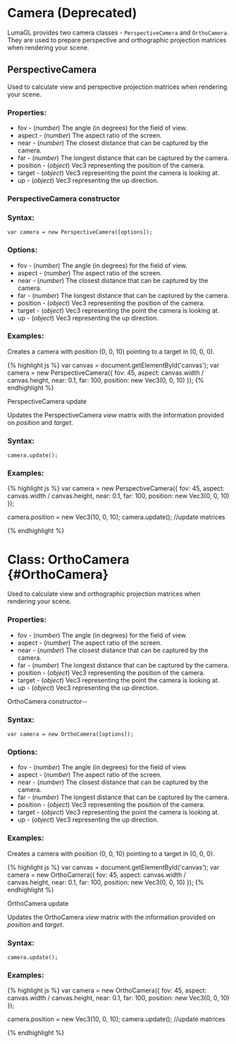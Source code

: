 # Camera (Deprecated)

LumaGL provides two camera classes - `PerspectiveCamera` and `OrthoCamera`.
They are used to prepare perspective and orthographic projection matrices
when rendering your scene.


## PerspectiveCamera

Used to calculate view and perspective projection matrices when rendering
your scene.

### Properties:

* fov  - (*number*) The angle (in degrees) for the field of view.
* aspect  - (*number*) The aspect ratio of the screen.
* near - (*number*) The closest distance that can be captured by the camera.
* far - (*number*) The longest distance that can be captured by the camera.
* position - (*object*) Vec3 representing the position of the camera.
* target - (*object*) Vec3 representing the point the camera is looking at.
* up - (*object*) Vec3 representing the up direction.

### PerspectiveCamera constructor
### Syntax:

	var camera = new PerspectiveCamera([options]);

### Options:

* fov  - (*number*) The angle (in degrees) for the field of view.
* aspect  - (*number*) The aspect ratio of the screen.
* near - (*number*) The closest distance that can be captured by the camera.
* far - (*number*) The longest distance that can be captured by the camera.
* position - (*object*) Vec3 representing the position of the camera.
* target - (*object*) Vec3 representing the point the camera is looking at.
* up - (*object*) Vec3 representing the up direction.

### Examples:

Creates a camera with position (0, 0, 10) pointing to a target in (0, 0, 0).

{% highlight js %}
  var canvas = document.getElementById('canvas');
  var camera = new PerspectiveCamera({
        fov: 45,
        aspect: canvas.width / canvas.height,
        near: 0.1,
        far: 100,
        position: new Vec3(0, 0, 10)
      });
{% endhighlight %}


PerspectiveCamera update

Updates the PerspectiveCamera *view* matrix with the information provided
on *position* and *target*.

### Syntax:

	camera.update();

### Examples:

{% highlight js %}
  var camera = new PerspectiveCamera({
    fov: 45,
    aspect: canvas.width / canvas.height,
    near: 0.1,
    far: 100,
    position: new Vec3(0, 0, 10)
  });

  camera.position = new Vec3(10, 0, 10);
  camera.update(); //update matrices

{% endhighlight %}


Class: OrthoCamera {#OrthoCamera}
===========================

Used to calculate view and orthographic projection matrices when
rendering your scene.

### Properties:

* fov  - (*number*) The angle (in degrees) for the field of view.
* aspect  - (*number*) The aspect ratio of the screen.
* near - (*number*) The closest distance that can be captured by the camera.
* far - (*number*) The longest distance that can be captured by the camera.
* position - (*object*) Vec3 representing the position of the camera.
* target - (*object*) Vec3 representing the point the camera is looking at.
* up - (*object*) Vec3 representing the up direction.

OrthoCamera constructor--

### Syntax:

	var camera = new OrthoCamera([options]);

### Options:

* fov  - (*number*) The angle (in degrees) for the field of view.
* aspect  - (*number*) The aspect ratio of the screen.
* near - (*number*) The closest distance that can be captured by the camera.
* far - (*number*) The longest distance that can be captured by the camera.
* position - (*object*) Vec3 representing the position of the camera.
* target - (*object*) Vec3 representing the point the camera is looking at.
* up - (*object*) Vec3 representing the up direction.

### Examples:

Creates a camera with position (0, 0, 10) pointing to a target in (0, 0, 0).

{% highlight js %}
  var canvas = document.getElementById('canvas');
  var camera = new OrthoCamera({
        fov: 45,
        aspect: canvas.width / canvas.height,
        near: 0.1,
        far: 100,
        position: new Vec3(0, 0, 10)
      });
{% endhighlight %}


OrthoCamera update

Updates the OrthoCamera *view* matrix with the information provided on
*position* and *target*.

### Syntax:

	camera.update();

### Examples:

{% highlight js %}
  var camera = new OrthoCamera({
    fov: 45,
    aspect: canvas.width / canvas.height,
    near: 0.1,
    far: 100,
    position: new Vec3(0, 0, 10)
  });

  camera.position = new Vec3(10, 0, 10);
  camera.update(); //update matrices

{% endhighlight %}
